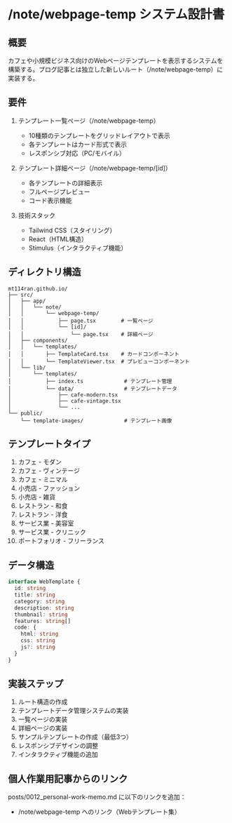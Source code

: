 # /note/webpage-temp システム設計書

## 概要
カフェや小規模ビジネス向けのWebページテンプレートを表示するシステムを構築する。ブログ記事とは独立した新しいルート（/note/webpage-temp）に実装する。

## 要件
1. テンプレート一覧ページ（/note/webpage-temp）
   - 10種類のテンプレートをグリッドレイアウトで表示
   - 各テンプレートはカード形式で表示
   - レスポンシブ対応（PC/モバイル）

2. テンプレート詳細ページ（/note/webpage-temp/[id]）
   - 各テンプレートの詳細表示
   - フルページプレビュー
   - コード表示機能

3. 技術スタック
   - Tailwind CSS（スタイリング）
   - React（HTML構造）
   - Stimulus（インタラクティブ機能）

## ディレクトリ構造
```
mt114ran.github.io/
├── src/
│   ├── app/
│   │   └── note/
│   │       └── webpage-temp/
│   │           ├── page.tsx        # 一覧ページ
│   │           └── [id]/
│   │               └── page.tsx    # 詳細ページ
│   ├── components/
│   │   └── templates/
│   │       ├── TemplateCard.tsx    # カードコンポーネント
│   │       └── TemplateViewer.tsx  # プレビューコンポーネント
│   └── lib/
│       └── templates/
│           ├── index.ts             # テンプレート管理
│           └── data/                # テンプレートデータ
│               ├── cafe-modern.tsx
│               ├── cafe-vintage.tsx
│               └── ...
└── public/
    └── template-images/             # テンプレート画像
```

## テンプレートタイプ
1. カフェ - モダン
2. カフェ - ヴィンテージ
3. カフェ - ミニマル
4. 小売店 - ファッション
5. 小売店 - 雑貨
6. レストラン - 和食
7. レストラン - 洋食
8. サービス業 - 美容室
9. サービス業 - クリニック
10. ポートフォリオ - フリーランス

## データ構造
```typescript
interface WebTemplate {
  id: string
  title: string
  category: string
  description: string
  thumbnail: string
  features: string[]
  code: {
    html: string
    css: string
    js?: string
  }
}
```

## 実装ステップ
1. ルート構造の作成
2. テンプレートデータ管理システムの実装
3. 一覧ページの実装
4. 詳細ページの実装
5. サンプルテンプレートの作成（最低3つ）
6. レスポンシブデザインの調整
7. インタラクティブ機能の追加

## 個人作業用記事からのリンク
posts/0012_personal-work-memo.md に以下のリンクを追加：
- /note/webpage-temp へのリンク（Webテンプレート集）